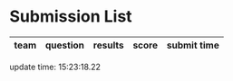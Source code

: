 # Submission List
team    | question  | results  | score | submit time
------|-----:|-----:| ----:|-----


update time: 15:23:18.22 
